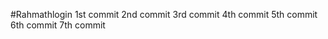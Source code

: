 #Rahmathlogin 
1st  commit
2nd  commit
3rd  commit 
4th  commit
5th  commit
6th  commit
7th  commit
